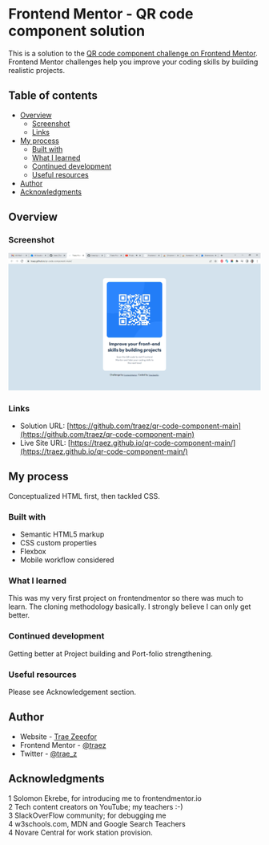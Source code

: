 # Frontend Mentor - QR code component solution

This is a solution to the [QR code component challenge on Frontend Mentor](https://www.frontendmentor.io/challenges/qr-code-component-iux_sIO_H). Frontend Mentor challenges help you improve your coding skills by building realistic projects. 

## Table of contents

- [Overview](#overview)
  - [Screenshot](#screenshot)
  - [Links](#links)
- [My process](#my-process)
  - [Built with](#built-with)
  - [What I learned](#what-i-learned)
  - [Continued development](#continued-development)
  - [Useful resources](#useful-resources)
- [Author](#author)
- [Acknowledgments](#acknowledgments)

## Overview

### Screenshot

![](./images/screenshot-qr-code-component-main.png)

### Links

- Solution URL: [https://github.com/traez/qr-code-component-main](https://github.com/traez/qr-code-component-main)
- Live Site URL: [https://traez.github.io/qr-code-component-main/](https://traez.github.io/qr-code-component-main/)

## My process
Conceptualized HTML first, then tackled CSS.

### Built with

- Semantic HTML5 markup
- CSS custom properties
- Flexbox
- Mobile workflow considered

### What I learned

This was my very first project on frontendmentor so there was much to learn. The cloning methodology basically. 
I strongly believe I can only get better.

### Continued development

Getting better at Project building and Port-folio strengthening.

### Useful resources

Please see Acknowledgement section.

## Author

- Website - [Trae Zeeofor](https://github.com/traez)
- Frontend Mentor - [@traez](https://www.frontendmentor.io/profile/traez)
- Twitter - [@trae_z](https://twitter.com/trae_z)

## Acknowledgments

1 Solomon Ekrebe, for introducing me to frontendmentor.io  
2 Tech content creators on YouTube; my teachers :-)  
3 SlackOverFlow community; for debugging me  
4 w3schools.com, MDN and Google Search Teachers  
4 Novare Central for work station provision.  

